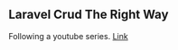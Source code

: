 ## Laravel Crud The Right Way

Following a youtube series. [Link]([https://laravel.com/docs/cache](https://www.youtube.com/watch?v=0MdJFKp38nE&list=PL3H43eIOtaDOW29Z6S-7AnZYwUqOqHCxZ&index=5)) 

